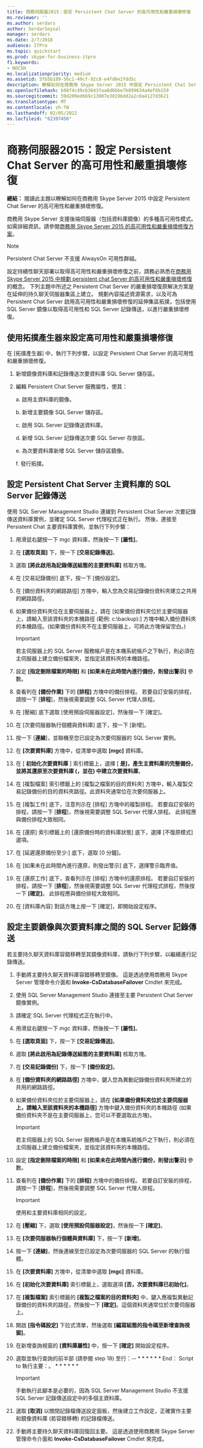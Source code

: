 ```yaml
---
title: 商務伺服器2015：設定 Persistent Chat Server 的高可用性和嚴重損壞修復
ms.reviewer: ''
ms.author: serdars
author: SerdarSoysal
manager: serdars
ms.date: 2/7/2018
audience: ITPro
ms.topic: quickstart
ms.prod: skype-for-business-itpro
f1.keywords:
- NOCSH
ms.localizationpriority: medium
ms.assetid: 5fb5b189-56c1-49cf-92c8-e4fd6e2fdd5c
description: 瞭解如何在商務用 Skype Server 2015 中設定 Persistent Chat Server 的高可用性和嚴重損壞修復。
ms.openlocfilehash: b98f4c49cb3643faa6d6bbe7b899634a4ef6b159
ms.sourcegitcommit: 59d209ed669c13807e38196dd2a2c0a4127d3621
ms.translationtype: MT
ms.contentlocale: zh-TW
ms.lasthandoff: 02/05/2022
ms.locfileid: "62397456"
---
```

# <a name="business-server-2015-configure-high-availability-and-disaster-recovery-for-persistent-chat-server"></a>商務伺服器2015：設定 Persistent Chat Server 的高可用性和嚴重損壞修復
 
**總結：** 閱讀此主題以瞭解如何在商務用 Skype Server 2015 中設定 Persistent Chat Server 的高可用性和嚴重損壞修復。
  
商務用 Skype Server 支援後端伺服器（包括資料庫鏡像）的多種高可用性模式。 如需詳細資訊，請參閱[商務用 Skype Server 2015 的高可用性和嚴重損壞修復方案](../../plan-your-deployment/high-availability-and-disaster-recovery/high-availability-and-disaster-recovery.md)。
  
> [!NOTE]
> Persistent Chat Server 不支援 AlwaysOn 可用性群組。 
  
設定持續性聊天部署以取得高可用性和嚴重損壞修復之前，請務必熟悉在[商務用 Skype Server 2015 中規劃 persistent chat Server 的高可用性和嚴重損壞修復](../../plan-your-deployment/persistent-chat-server/high-availability-and-disaster-recovery.md)的概念。 下列主題中所述之 Persistent Chat Server 的嚴重損壞復原解決方案是在延伸的持久聊天伺服器集區上建立。 規劃內容描述資源需求，以及可為 Persistent Chat Server 啟用高可用性和嚴重損壞修復的延伸集區拓撲，包括使用 SQL Server 鏡像以取得高可用性和 SQL Server 記錄傳送，以進行嚴重損壞修復。
  
## <a name="use-topology-builder-to-configure-high-availability-and-disaster-recovery"></a>使用拓撲產生器來設定高可用性和嚴重損壞修復

在 [拓撲產生器] 中，執行下列步驟，以設定 Persistent Chat Server 的高可用性和嚴重損壞修復。
  
1. 新增鏡像資料庫和記錄傳送次要資料庫 SQL Server 儲存區。
    
2. 編輯 Persistent Chat Server 服務屬性，使其：
    
    a. 啟用主資料庫的鏡像。
    
    b. 新增主要鏡像 SQL Server 儲存區。
    
    c. 啟用 SQL Server 記錄傳送資料庫。
    
    d. 新增 SQL Server 記錄傳送次要 SQL Server 存放區。
    
    e. 為次要資料庫新增 SQL Server 儲存區鏡像。
    
    f. 發行拓撲。
    
## <a name="set-up-sql-server-log-shipping-for-the-persistent-chat-server-primary-database"></a>設定 Persistent Chat Server 主資料庫的 SQL Server 記錄傳送

使用 SQL Server Management Studio 連線到 Persistent Chat Server 次要記錄傳送資料庫實例，並確定 SQL Server 代理程式正在執行。 然後，連接至 Persistent Chat 主要資料庫實例，並執行下列步驟：
  
1. 用滑鼠右鍵按一下 mgc 資料庫，然後按一下 **[屬性]**。
    
2. 在 **[選取頁面]** 下，按一下 **[交易記錄傳送]**。
    
3. 選取 **[將此啟用為記錄傳送組態的主要資料庫]** 核取方塊。
    
4. 在 [交易記錄備份] 底下，按一下 [備份設定]。
    
5. 在 [備份資料夾的網路路徑] 方塊中，輸入您為交易記錄備份資料夾建立之共用的網路路徑。
    
6. 如果備份資料夾位在主要伺服器上，請在 [如果備份資料夾位於主要伺服器上，請輸入至該資料夾的本機路徑 (範例: c:\backup):] 方塊中輸入備份資料夾的本機路徑。(如果備份資料夾不在主要伺服器上，可將此方塊保留空白。)
    
    > [!IMPORTANT]
    > 若主伺服器上的 SQL Server 服務帳戶是在本機系統帳戶之下執行，則必須在主伺服器上建立備份檔案夾，並指定該資料夾的本機路徑。 
  
7. 設定 **[指定刪除檔案的時限]** 和 **[如果未在此時間內進行備份，則發出警示]** 參數。
    
8. 查看列在 **[備份作業]** 下的 **[排程]** 方塊中的備份排程。 若要自訂安裝的排程，請按一下 [**排程**]，然後視需要調整 SQL Server 代理人排程。
    
9. 在 [壓縮] 底下選取 [使用預設伺服器設定]，然後按一下 [確定]。
    
10. 在 [次要伺服器執行個體與資料庫] 底下，按一下 [新增]。
    
11. 按一下 [**連線**]，並聯機至您已設定為次要伺服器的 SQL Server 實例。
    
12. 在 **[次要資料庫]** 方塊中，從清單中選取 **[mgc]** 資料庫。
    
13. 在 [ **初始化次要資料庫** ] 索引標籤上，選擇 [ **是]，產生主資料庫的完整備份，並將其還原至次要資料庫 (，並在) 中建立次要資料庫**。
    
14. 在 [複製檔案] 索引標籤上的 [複製之檔案的目的資料夾] 方塊中，輸入複製交易記錄備份的目的資料夾路徑。此資料夾通常位在次要伺服器上。
    
15. 在 [複製工作] 底下，注意列示在 [排程] 方塊中的複製排程。 若要自訂安裝的排程，請按一下 [**排程**]，然後視需要調整 SQL Server 代理人排程。 此排程應與備份排程大致相同。
    
16. 在 [還原] 索引標籤上的 [還原備份時的資料庫狀態] 底下，選擇 [不復原模式] 選項。
    
17. 在 [延遲還原備份至少:] 底下，選取 [0 分鐘]。
    
18. 在 [如果未在此時間內進行還原，則發出警示] 底下，選擇警示臨界值。
    
19. 在 [還原工作] 底下，查看列示在 [排程] 方塊中的還原排程。 若要自訂安裝的排程，請按一下 [**排程**]，然後視需要調整 SQL Server 代理程式排程，然後按一下 **[確定]**。 此排程應與備份排程大致相同。
    
20. 在 [資料庫內容] 對話方塊上按一下 [確定]，即開始設定程序。
    
## <a name="set-up-sql-server-log-shipping-between-the-primary-mirror-and-the-secondary-database"></a>設定主要鏡像與次要資料庫之間的 SQL Server 記錄傳送

若主要持久聊天資料庫容錯移轉至其鏡像資料庫，請執行下列步驟，以繼續進行記錄傳送。
  
1. 手動將主要持久聊天資料庫容錯移轉至鏡像。 這是透過使用商務用 Skype Server 管理命令介面和 **Invoke-CsDatabaseFailover** Cmdlet 來完成。
    
2. 使用 SQL Server Management Studio 連接至主要 Persistent Chat Server 鏡像實例。
    
3. 請確定 SQL Server 代理程式正在執行中。
    
4. 用滑鼠右鍵按一下 mgc 資料庫，然後按一下 **[屬性]**。
    
5. 在 **[選取頁面]** 下，按一下 **[交易記錄傳送]**。
    
6. 選取 **[將此啟用為記錄傳送組態的主要資料庫]** 核取方塊。
    
7. 在 **[交易記錄備份]** 下，按一下 **[備份設定]**。
    
8. 在 **[備份資料夾的網路路徑]** 方塊中，鍵入您為異動記錄備份資料夾所建立的共用的網路路徑。
    
9. 如果備份資料夾位於主要伺服器上，請在 **[如果備份資料夾位於主要伺服器上，請輸入至該資料夾的本機路徑]** 方塊中鍵入備份資料夾的本機路徑 (如果備份資料夾不是在主要伺服器上，您可以不要選取此方塊)。
    
    > [!IMPORTANT]
    > 若主伺服器上的 SQL Server 服務帳戶是在本機系統帳戶之下執行，則必須在主伺服器上建立備份檔案夾，並指定該資料夾的本機路徑。 
  
10. 設定 **[指定刪除檔案的時限]** 和 **[如果未在此時間內進行備份，則發出警示]** 參數。
    
11. 查看列在 **[備份作業]** 下的 **[排程]** 方塊中的備份排程。 若要自訂安裝的排程，請按一下 [**排程**]，然後視需要調整 SQL Server 代理人排程。
    
    > [!IMPORTANT]
    > 使用和主要資料庫相同的設定。 
  
12. 在 **[壓縮]** 下，選取 **[使用預設伺服器設定]**，然後按一下 **[確定]**。
    
13. 在 **[次要伺服器執行個體與資料庫]** 下，按一下 **[新增]**。
    
14. 按一下 **[連線]**，然後連線至您已設定為次要伺服器的 SQL Server 的執行個體。
    
15. 在 **[次要資料庫]** 方塊中，從清單中選取 **[mgc]** 資料庫。
    
16. 在 **[初始化次要資料庫]** 索引標籤上，選取選項 **[否，次要資料庫已初始化]**。
    
17. 在 **[複製檔案]** 索引標籤的 **[複製之檔案的目的資料夾]** 中，鍵入應複製異動記錄備份的資料夾的路徑，然後按一下 **[確定]**。這個資料夾通常位於次要伺服器上。
    
18. 開啟 **[指令碼設定]** 下拉式清單，然後選取 **[編寫組態的指令碼至新增查詢視窗]**。
    
19. 在新增查詢視窗的 **[資料庫屬性]** 中，按一下 **[確定]** 開始設定程序。
    
20. 選取並執行查詢的前半部 (請參閱 step 18) 至行：-- \* \* \* \* \* \* End： Script to 執行主要：。 \* \* \* \* \* \*
    
    > [!IMPORTANT]
    > 手動執行此腳本是必要的，因為 SQL Server Management Studio 不支援 SQL Server 記錄傳送設定中的多個主資料庫。 
  
21. 選取 **[取消]** 以關閉記錄檔傳送設定面板，然後建立工作設定，正確實作主要和鏡像資料庫 (若容錯移轉) 的記錄檔傳送。
    
22. 手動將主要持久聊天資料庫回復回主要。 這是透過使用商務用 Skype Server 管理命令介面和 **Invoke-CsDatabaseFailover** Cmdlet 來完成。
    


